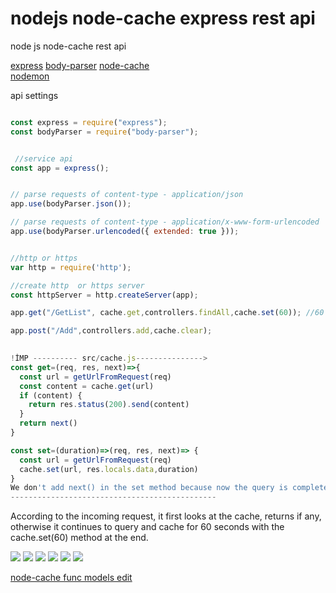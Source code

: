 # nodejs node-cache express rest api
 node js  node-cache  rest api

   [express](https://www.npmjs.com/package/express) 
   [body-parser](https://www.npmjs.com/package/body-parser) 
   [node-cache](https://www.npmjs.com/package/node-cache)  
   [nodemon](https://www.npmjs.com/package/nodemon)  
    
  <p aling="center" >
api settings  </p> 


```jsx

const express = require("express");
const bodyParser = require("body-parser");


 //service api 
const app = express();


// parse requests of content-type - application/json
app.use(bodyParser.json());

// parse requests of content-type - application/x-www-form-urlencoded
app.use(bodyParser.urlencoded({ extended: true }));


//http or https 
var http = require('http');

//create http  or https server
const httpServer = http.createServer(app);

app.get("/GetList", cache.get,controllers.findAll,cache.set(60)); //60 => seconds after delete cache

app.post("/Add",controllers.add,cache.clear);
  

!İMP ---------- src/cache.js--------------->
const get=(req, res, next)=>{
  const url = getUrlFromRequest(req)
  const content = cache.get(url)
  if (content) {
    return res.status(200).send(content)
  }
  return next()
}

const set=(duration)=>(req, res, next)=> {
  const url = getUrlFromRequest(req)
  cache.set(url, res.locals.data,duration)
}
We don't add next() in the set method because now the query is complete
----------------------------------------------

```

 <p aling="center" >
    According to the incoming request, it first looks at the cache, returns if any, otherwise it 
    continues to query and cache for 60 seconds with the cache.set(60) method at the end.
  </p>


 <div   >
    <img src="https://github.com/SelcukDemircioglu/nodejs-node-cache/blob/master/img/1.png">
    <img src="https://github.com/SelcukDemircioglu/nodejs-node-cache/blob/master/img/2.png">
    <img src="https://github.com/SelcukDemircioglu/nodejs-node-cache/blob/master/img/3.png">
    <img src="https://github.com/SelcukDemircioglu/nodejs-node-cache/blob/master/img/4.png">
    <img src="https://github.com/SelcukDemircioglu/nodejs-node-cache/blob/master/img/5.png">
    <img src="https://github.com/SelcukDemircioglu/nodejs-node-cache/blob/master/img/6.png">
  </div>

 [node-cache func models edit](https://dev.to/vigzmv/a-simple-cache-invalidation-strategy-part-2-4al)  